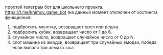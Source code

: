 простой телеграм бот для школьного проекта.
https://t.me/khimov_game_bot (на данный момент отключен от хостинга).
функционал:
1. подбросить монетку, возвращает орел или решка.
2. подбросить кубик, возвращает число от 1 до 6.
3. случайное число, возвращает случайное число от 0 до N.
4. слот машина из эмодзи, возвращает три случайных эмодзи, победа если выпало три алмаза.
uса